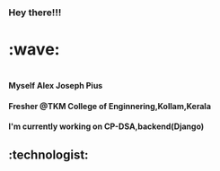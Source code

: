 <h3>Hey there!!!<h3/>
  <h1>:wave:<h1/>
<h4>Myself Alex Joseph Pius<h4/>
<h4>Fresher @TKM College of Enginnering,Kollam,Kerala<h4/>
<h4>I'm currently working on CP-DSA,backend(Django)<h4/>
  	<h2>:technologist:<h2/>
 
